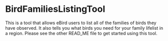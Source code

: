 # BirdFamiliesListingTool
This is a tool that allows eBird users to list all of the families of birds they have observed. It also tells you what birds you need for your family lifelist in a region. 
Please see the other READ_ME file to get started using this tool.

